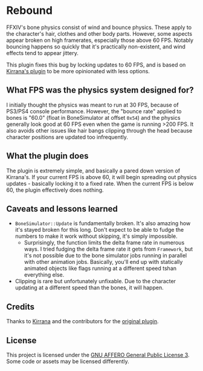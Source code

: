 # Rebound

FFXIV's bone physics consist of wind and bounce physics. These apply to the character's hair, clothes and other body parts. However, some aspects appear broken on high framerates, especially those above 60 FPS. Notably bouncing happens so quickly that it's practically non-existent, and wind effects tend to appear jittery. 

This plugin fixes this bug by locking updates to 60 FPS, and is based on [Kirrana's plugin](https://github.com/Kirrana/xivlauncher_physics_plugin/) to be more opinionated with less options.

## What FPS was the physics system designed for?

I initially thought the physics was meant to run at 30 FPS, because of PS3/PS4 console performance. However, the "bounce rate" applied to bones is "60.0" (float in BoneSimulator at offset `0x54`) and the physics generally look good at 60 FPS even when the game is running >200 FPS. It also avoids other issues like hair bangs clipping through the head because character positions are updated too infrequently. 

## What the plugin does

The plugin is extremely simple, and basically a pared down version of Kirrana's. If your current FPS is above 60, it will begin spreading out physics updates - basically locking it to a fixed rate. When the current FPS is below 60, the plugin effectively does nothing.

## Caveats and lessons learned

* `BoneSimulator::Update` is fundamentally broken. It's also amazing how it's stayed broken for this long. Don't expect to be able to fudge the numbers to make it work without skipping, it's simply impossible.
  * Surprisingly, the function limits the delta frame rate in numerous ways. I tried fudging the delta frame rate it gets from `Framework`, but it's not possible due to the bone simulator jobs running in parallel with other animation jobs. Basically, you'll end up with statically animated objects like flags running at a different speed tshan everything else.
* Clipping is rare but unfortunately unfixable. Due to the character updating at a different speed than the bones, it will happen.

## Credits

Thanks to [Kirrana](https://github.com/Kirrana) and the contributors for the [original plugin](https://github.com/Kirrana/xivlauncher_physics_plugin/).

## License

This project is licensed under the [GNU AFFERO General Public License 3](LICENSE). Some code or assets may be licensed differently.


